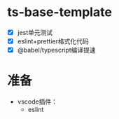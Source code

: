 # ts-base-template
- [x] jest单元测试
- [x] eslint+prettier格式化代码
- [x] @babel/typescript编译提速

# 准备
- vscode插件：
    - eslint